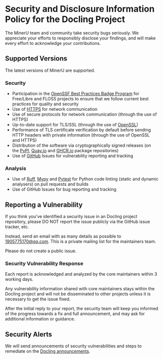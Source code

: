 # Security and Disclosure Information Policy for the Docling Project

The MinerU team and community take security bugs seriously. We appreciate your efforts to responsibly disclose your findings, and will make every effort to acknowledge your contributions.

## Supported Versions

The latest versions of MinerU are supported.

### Security

- Participation in the [OpenSSF Best Practices Badge Program](https://bestpractices.coreinfrastructure.org/en/projects/10101) for Free/Libre and FLOSS projects to ensure that we follow current best practices for quality and security
- Use of [HTTPS](https://en.wikipedia.org/wiki/HTTPS) for network communication
- Use of secure protocols for network communication (through the use of HTTPS)
- Up-to-date support for TLS/SSL (through the use of [OpenSSL](https://www.openssl.org/))
- Performance of TLS certificate verification by default before sending HTTP headers with private information (through the use of OpenSSL and HTTPS)
- Distribution of the software via cryptographically signed releases (on the [PyPI](https://pypi.org/), [Quay.io](https://quay.io/organization/docling-project/) and [GHCR.io](https://github.com/orgs/docling-project/packages) package repositories)
- Use of [GitHub](https://github.com/) Issues for vulnerability reporting and tracking

### Analysis

- Use of [Ruff](https://docs.astral.sh/ruff/), [Mypy](https://mypy.readthedocs.io/) and [Pytest](https://docs.pytest.org/en/7.2.x/) for Python code linting (static and dynamic analysers) on pull requests and builds
- Use of GitHub Issues for bug reporting and tracking

## Reporting a Vulnerability

If you think you've identified a security issue in an Docling project repository, please DO NOT report the issue publicly via the GitHub issue tracker, etc.

Instead, send an email with as many details as possible to [1905775170@qq.com](mailto:deepsearch-core@zurich.ibm.com). This is a private mailing list for the maintainers team.

Please do not create a public issue.

### Security Vulnerability Response

Each report is acknowledged and analyzed by the core maintainers within 3 working days.

Any vulnerability information shared with core maintainers stays within the Docling project and will not be disseminated to other projects unless it is necessary to get the issue fixed.

After the initial reply to your report, the security team will keep you informed of the progress towards a fix and full announcement, and may ask for additional information or guidance.

## Security Alerts

We will send announcements of security vulnerabilities and steps to remediate on the [Docling announcements](https://github.com/docling-project/docling/discussions/categories/announcements).
